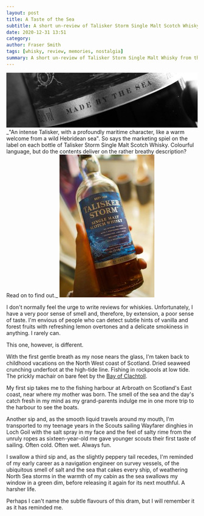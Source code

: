 ```yaml
---
layout: post
title: A Taste of the Sea
subtitle: A short un-review of Talisker Storm Single Malt Scotch Whisky
date: 2020-12-31 13:51
category:
author: Fraser Smith
tags: [whisky, review, memories, nostalgia]
summary: A short un-review of Talisker Storm Single Malt Whisky from the Isle of Skye on the West coast of Scotland.
---
```

<img src="/img/talisker1.jpg" alt="Talisker Bottle Banner" />
_"An intense Talisker, with a profoundly maritime character, like a warm welcome from a wild Hebridean sea". So says the marketing spiel on the label on each bottle of Talisker Storm Single Malt Scotch Whisky. Colourful language, but do the contents deliver on the rather breathy description? Read on to find out._
<!--more-->

<img src="/img/talisker2.jpg" alt="Talisker Bottle Banner" class="lft250"/>

I don't normally feel the urge to write reviews for whiskies. Unfortunately, I have a very poor sense of smell and, therefore, by extension, a poor sense of taste. I'm envious of people who can detect subtle hints of vanilla and forest fruits with refreshing lemon overtones and a delicate smokiness in anything. I rarely can.

This one, however, is different.

With the first gentle breath as my nose nears the glass, I'm taken back to childhood vacations on the North West coast of Scotland. Dried seaweed crunching underfoot at the high-tide line. Fishing in rockpools at low tide. The prickly machair on bare feet by the [Bay of Clachtoll](https://www.undiscoveredscotland.co.uk/lochinver/clachtoll/index.html).

My first sip takes me to the fishing harbour at Arbroath on Scotland's East coast, near where my mother was born. The smell of the sea and the day's catch fresh in my mind as my grand-parents indulge me in one more trip to the harbour to see the boats.

Another sip and, as the smooth liquid travels around my mouth, I'm transported to my teenage years in the Scouts sailing Wayfarer dinghies in Loch Goil with the salt spray in my face and the feel of salty rime from the unruly ropes as sixteen-year-old me gave younger scouts their first taste of sailing. Often cold. Often wet. Always fun.

I swallow a third sip and, as the slightly peppery tail recedes, I'm reminded of my early career as a navigation engineer on survey vessels, of the ubiquitous smell of salt and the sea that cakes every ship, of weathering North Sea storms in the warmth of my cabin as the sea swallows my window in a green dim, before releasing it again for its next mouthful. A harsher life.

Perhaps I can't name the subtle flavours of this dram, but I will remember it as it has reminded me.